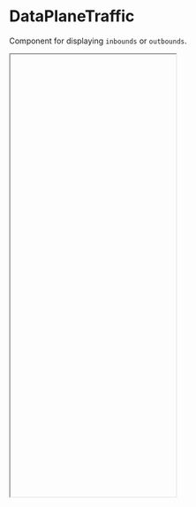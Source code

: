 # DataPlaneTraffic

Component for displaying `inbounds` or `outbounds`.

<script lang="ts" setup>
import { KUI_ICON_SIZE_30 } from '@kong/design-tokens'
import { ForwardIcon, GatewayIcon } from '@kong/icons'
import DataPlaneTraffic from './DataPlaneTraffic.vue'
import ServiceTrafficCard from './ServiceTrafficCard.vue'
import ServiceTrafficGroup from './ServiceTrafficGroup.vue'
</script>

<iframe
  height="800"
  data-why
  title="data-plane-traffic"
>
  <DataSource
    v-slot="{data}"
    :src="`/meshes/default/dataplanes/a-dataplane/traffic`"
  >
    <template
      v-if="data"
    >
      <DataPlaneTraffic>
        <template #title>
          <ForwardIcon
            display="inline-block"
            decorative
            :size="KUI_ICON_SIZE_30"
          />
          Inbounds
        </template>
        <template #data>
          <dl>
            <div>
              <dt>{{ t('services.components.service_traffic.inbound', {}, {defaultMessage: 'Requests'}) }}</dt>
              <dd>{{ t('common.formats.integer', {value: 1000}) }}</dd>
            </div>
          </dl>
        </template>
        <ServiceTrafficGroup
          type="inbound"
        >
          <template
            v-for="item in data.inbounds"
            :key="`${item.name}`"
          >
            <template
              v-for="meta in [
                {
                  protocol: typeof item.http !== 'undefined' ? 'http' : 'tcp',
                  direction: 'downstream',
                },
              ]"
              :key="meta.protocol"
            >
              <ServiceTrafficCard
                :protocol="meta.protocol"
                :tx="item[meta.protocol]?.[`${meta.direction}_cx_tx_bytes_total`] ?? 0"
                :rx="item[meta.protocol]?.[`${meta.direction}_cx_rx_bytes_total`] ?? 0"
                :requests="meta.protocol === 'http' ? item.http.downstream_cx_http1_total : undefined"
              >
                {{ item.name }}
              </ServiceTrafficCard>
            </template>
          </template>
        </ServiceTrafficGroup>
      </DataPlaneTraffic>
    <p>---</p>
      <DataPlaneTraffic>
        <template #title>
          <GatewayIcon
            display="inline-block"
            decorative
            :size="KUI_ICON_SIZE_30"
          />
          <span>Outbounds</span>
        </template>
        <template #data>
          <dl>
            <div>
              <dt class="passthrough">
                {{ t('services.components.service_traffic.passthrough', {}, {defaultMessage: 'Passthrough Requests'}) }}
              </dt>
              <dd>{{ t('common.formats.integer', {value: 1000}) }}</dd>
            </div>
            <div>
              <dt class="outbounds">
                {{ t('services.components.service_traffic.mesh', {}, {defaultMessage: 'Mesh Requests'}) }}
              </dt>
              <dd>{{ t('common.formats.integer', {value: 1000}) }}</dd>
            </div>
          </dl>
        </template>
        <ServiceTrafficGroup
          type="passthrough"
        >
          <template
            v-for="meta in [
              {
                protocol: 'cluster',
                direction: 'downstream',
              },
            ]"
            :key="meta.protocol"
          >
            <ServiceTrafficCard
              :protocol="`unknown`"
              :tx="data.passthrough.reduce((prev: number, item: any) => prev + (item[meta.protocol]?.[`${meta.direction}_cx_tx_bytes_total`] ?? 0), 0)"
              :rx="data.passthrough.reduce((prev: number, item: any) => prev + (item[meta.protocol]?.[`${meta.direction}_cx_rx_bytes_total`] ?? 0), 0)"
            >
              Non mesh traffic
            </ServiceTrafficCard>
          </template>
        </ServiceTrafficGroup>
        <ServiceTrafficGroup
          type="outbound"
        >
          <template
            v-for="item in data.outbounds"
            :key="`${item.name}`"
          >
            <template
              v-for="meta in [
                {
                  protocol: typeof item.http !== 'undefined' ? 'http' : 'tcp',
                  direction: 'downstream',
                },
              ]"
              :key="meta.protocol"
            >
              <ServiceTrafficCard
                :protocol="meta.protocol"
                :tx="item[meta.protocol]?.[`${meta.direction}_cx_tx_bytes_total`] ?? 0"
                :rx="item[meta.protocol]?.[`${meta.direction}_cx_rx_bytes_total`] ?? 0"
                :requests="meta.protocol === 'http' ? item.http?.[`${meta.direction}_cx_http1_total`] : undefined"
              >
                {{ item.name }}
              </ServiceTrafficCard>
            </template>
          </template>
        </ServiceTrafficGroup>
      </DataPlaneTraffic>
    </template>
  </DataSource>
</iframe>
